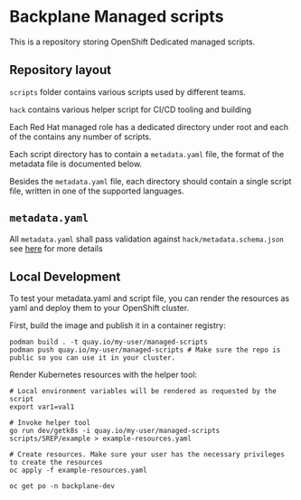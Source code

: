 # Backplane Managed scripts

This is a repository storing OpenShift Dedicated managed scripts.

## Repository layout

`scripts` folder contains various scripts used by different teams.

`hack` contains various helper script for CI/CD tooling and building

Each Red Hat managed role has a dedicated directory under root and each of the contains any number
of scripts.

Each script directory has to contain a `metadata.yaml` file, the format of the metadata file is
documented below.

Besides the `metadata.yaml` file, each directory should contain a single script file, written in one of
the supported languages.

## `metadata.yaml`

All `metadata.yaml` shall pass validation against `hack/metadata.schema.json` see [here](https://json-schema.org/) for more details

## Local Development

To test your metadata.yaml and script file, you can render the resources as yaml and deploy them to your OpenShift cluster.

First, build the image and publish it in a container registry:

```
podman build . -t quay.io/my-user/managed-scripts
podman push quay.io/my-user/managed-scripts # Make sure the repo is public so you can use it in your cluster.
```

Render Kubernetes resources with the helper tool:

```
# Local environment variables will be rendered as requested by the script
export var1=val1

# Invoke helper tool
go run dev/getk8s -i quay.io/my-user/managed-scripts scripts/SREP/example > example-resources.yaml

# Create resources. Make sure your user has the necessary privileges to create the resources
oc apply -f example-resources.yaml

oc get po -n backplane-dev
```